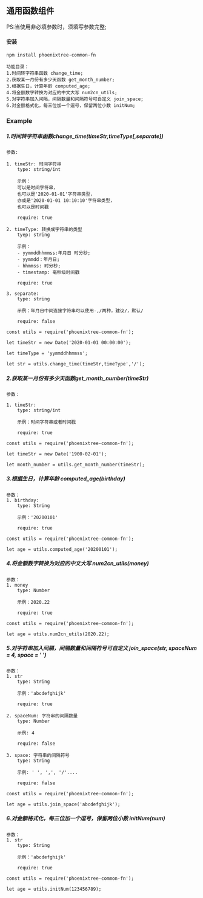 ## 通用函数组件

PS:当使用非必填参数时，须填写参数完整;

#### 安装
```
npm install phoenixtree-common-fn
```

```
功能目录：
1.时间转字符串函数 change_time;
2.获取某一月份有多少天函数 get_month_number;
3.根据生日，计算年龄 computed_age;
4.将金额数字转换为对应的中文大写 num2cn_utils;
5.对字符串加入间隔，间隔数量和间隔符号可自定义 join_space;
6.对金额格式化，每三位加一个逗号，保留两位小数 initNum;
```

### Example
##### 1.时间转字符串函数change_time(timeStr,timeType[,separate])
    参数: 

    1. timeStr: 时间字符串  
        type: string/int
        
        示例：
        可以是时间字符串，
        也可以是'2020-01-01'字符串类型，
        亦或是'2020-01-01 10:10:10'字符串类型，
        也可以是时间戳  

        require: true  

    2. timeType: 转换成字符串的类型  
        tyep: string  

        示例：
        - yymmddhhmmss:年月日 时分秒;  
        - yymmdd：年月日;  
        - hhmmss: 时分秒;  
        - timestamp: 毫秒级时间戳   

        require: true  

    3. separate:  
        type: string 
        
        示例：年月日中间连接字符串可以使用-,/两种，建议/，默认/  
        
        require: false

```
const utils = require('phoenixtree-common-fn');  

let timeStr = new Date('2020-01-01 00:00:00');  

let timeType = 'yymmddhhmmss';  

let str = utils.change_time(timeStr,timeType','/');  
```

##### 2.获取某一月份有多少天函数get_month_number(timeStr)
    参数： 

    1. timeStr: 
        type: string/int 
        
        示例：时间字符串或者时间戳

        require: true

```
const utils = require('phoenixtree-common-fn');  

let timeStr = new Date('1900-02-01');

let month_number = utils.get_month_number(timeStr); 
```

##### 3.根据生日，计算年龄 computed_age(birthday)
    参数：
    1. birthday:
        type: String
        
        示例：'20200101'

        require: true


```
const utils = require('phoenixtree-common-fn');  

let age = utils.computed_age('20200101'); 
```

##### 4.将金额数字转换为对应的中文大写 num2cn_utils(money)
    参数：
    1. money
        type: Number

        示例：2020.22

        require: true

```
const utils = require('phoenixtree-common-fn');  

let age = utils.num2cn_utils(2020.22); 
```

##### 5.对字符串加入间隔，间隔数量和间隔符号可自定义 join_space(str, spaceNum = 4, space = ' ')
    参数：
    1. str
        type: String

        示例：'abcdefghijk'

        require: true
    
    2. spaceNum: 字符串的间隔数量
        type: Number

        示例: 4

        require: false
    
    3. space: 字符串的间隔符号
        type: String

        示例: ' ', ',', '/'....

        require: false

```
const utils = require('phoenixtree-common-fn');  

let age = utils.join_space('abcdefghijk'); 
```

##### 6.对金额格式化，每三位加一个逗号，保留两位小数 initNum(num)
    参数：
    1. str
        type: String

        示例：'abcdefghijk'

        require: true
    
```
const utils = require('phoenixtree-common-fn');  

let age = utils.initNum(123456789); 
```
